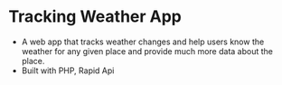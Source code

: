 # Tracking Weather App
- A web app that tracks weather changes and help users know the weather for any given place and provide much more data about the place.
- Built with PHP, Rapid Api
